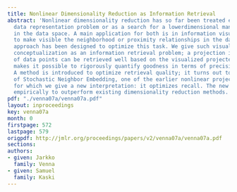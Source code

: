 ```yaml
---
title: Nonlinear Dimensionality Reduction as Information Retrieval
abstract: 'Nonlinear dimensionality reduction has so far been treated either as a
  data representation problem or as a search for a lowerdimensional manifold embedded
  in the data space. A main application for both is in information visualization,
  to make visible the neighborhood or proximity relationships in the data, but neither
  approach has been designed to optimize this task. We give such visualization a new
  conceptualization as an information retrieval problem; a projection is good if neighbors
  of data points can be retrieved well based on the visualized projected points. This
  makes it possible to rigorously quantify goodness in terms of precision and recall.
  A method is introduced to optimize retrieval quality; it turns out to be an extension
  of Stochastic Neighbor Embedding, one of the earlier nonlinear projection methods,
  for which we give a new interpretation: it optimizes recall. The new method is shown
  empirically to outperform existing dimensionality reduction methods.'
pdf: "./venna07a/venna07a.pdf"
layout: inproceedings
key: venna07a
month: 0
firstpage: 572
lastpage: 579
origpdf: http://jmlr.org/proceedings/papers/v2/venna07a/venna07a.pdf
sections: 
authors:
- given: Jarkko
  family: Venna
- given: Samuel
  family: Kaski
---
```

